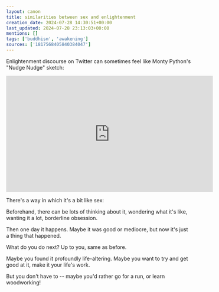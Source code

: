 ```yaml
---
layout: canon
title: similarities between sex and enlightenment
creation_date: 2024-07-28 14:30:51+00:00
last_updated: 2024-07-28 23:13:03+00:00
mentions: []
tags: ['buddhism', 'awakening']
sources: ['1817568405840384047']
---
```


Enlightenment discourse on Twitter can sometimes feel like Monty Python's "Nudge Nudge" sketch:

<iframe width="560" height="315" src="https://www.youtube.com/embed/SrDFGa0juCM?si=WzpiKrxnpbrvdnqn" title="YouTube video player" frameborder="0" allow="accelerometer; autoplay; clipboard-write; encrypted-media; gyroscope; picture-in-picture; web-share" referrerpolicy="strict-origin-when-cross-origin" allowfullscreen></iframe>

There's a way in which it's a bit like sex:
  
Beforehand, there can be lots of thinking about it, wondering what it's like, wanting it a lot, borderline obsession.
  
Then one day it happens. Maybe it was good or mediocre, but now it's just a thing that happened.

What do you do next? Up to you, same as before.  
  
Maybe you found it profoundly life-altering. Maybe you want to try and get good at it, make it your life's work.

But you don't have to -- maybe you'd rather go for a run, or learn woodworking!
